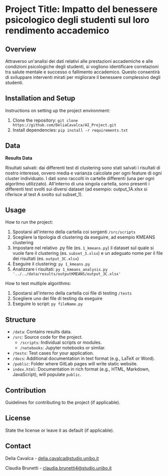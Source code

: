 # Project Title: Impatto del benessere psicologico degli studenti sul loro rendimento accademico

## Overview
Attraverso un'analisi dei dati relativi alle prestazioni accademiche e alle condizioni psicologiche degli studenti, si vogliono identificare correlazioni tra salute mentale e successo o fallimento accademico. Questo consentirà di sviluppare interventi mirati per migliorare il benessere complessivo degli studenti.


## Installation and Setup
Instructions on setting up the project environment:
1. Clone the repository: `git clone https://github.com/DeliaCavalca/AI_Project.git`
2. Install dependencies: `pip install -r requirements.txt`

## Data

**Results Data**

Risultati salvati: dai differenti test di clustering sono stati salvati i risultati di nostro interesse, ovvero media e varianza calcolate per ogni feature di ogni cluster individuato.
I dati sono raccolti in cartelle differenti (una per ogni algoritmo utilizzato). All'interno di una singola cartella, sono presenti i differenti test svolti sui diversi dataset (ad esempio: output_1A.xlsx si riferisce al test A svolto sul subset_1).

## Usage
How to run the project:
1. Spostarsi all'interno della cartella coi sorgenti `/src/scripts`
2. Scegliere la tipologia di clustering da eseguire, ad esempio KMEANS clustering
3. Impostare nel relativo .py file (es. `1_kmeans.py`) il dataset sul quale si vuole fare il clustering (es. `subset_3.xlsx`) e un adeguato nome per il file dei risultati (es. `output_3C.xlsx`)
4. Eseguire il clustering: `py 1_kmeans.py`
5. Analizzare i risultati: `py 1_kmeans_analysis.py '../../data/results/outputKMEANS/output_3C.xlsx'`

How to test multiple algorithms:
1. Spostarsi all'interno della cartella coi file di testing `/tests`
2. Scegliere uno dei file di testing da eseguire
4. Eseguire lo script: `py fileName.py`


## Structure
- `/data`: Contains results data.
- `/src`: Source code for the project.
  - `/scripts`: Individual scripts or modules.
  - `/notebooks`: Jupyter notebooks or similar.
- `/tests`: Test cases for your application.
- `/docs`: Additional documentation in text format (e.g., LaTeX or Word).
- `/public`: Folder where GitLab pages will write static website. 
- `index.html`: Documentation in rich format (e.g., HTML, Markdown, JavaScript), will populate `public`.

## Contribution
Guidelines for contributing to the project (if applicable).

## License
State the license or leave it as default (if applicable).

## Contact
Delia Cavalca - delia.cavalca@studio.unibo.it

Claudia Brunetti - claudia.brunetti4@studio.unibo.it
